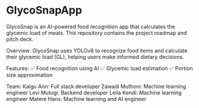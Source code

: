 # GlycoSnapApp
GlycoSnap is an AI-powered food recognition app that calculates the glycemic load of meals. This repository contains the project roadmap and pitch deck.

Overview:
GlycoSnap uses YOLOv8 to recognize food items and calculate their glycemic load (GL), helping users make informed dietary decisions.

Features:
✅ Food recognition using AI
✅ Glycemic load estimation
✅ Portion size approximation

Team:
Kaigu Ann: Full stack developer
Zawadi Muthoni: Machine learning engineer
Levi Mutugi: Backend developer
Leila Kendi: Machine learning engineer
Matere Hans: Machine learning and AI engineer
